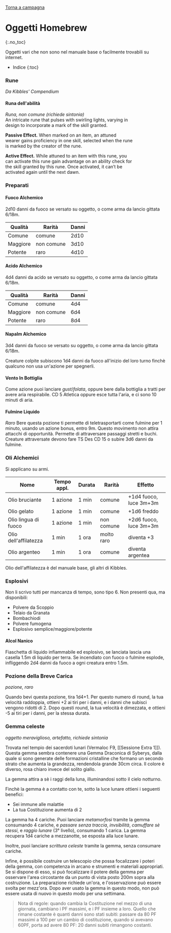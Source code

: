 [Torna a campagna](./campaign.md)

# Oggetti Homebrew
{:.no_toc}

Oggetti vari che non sono nel manuale base o facilmente trovabili su internet.

* Indice
{:toc}

### Rune
*Da Kibbles' Compendium*

#### Runa dell'abilità
*Runa, non comune (richiede sintonia)*  
An intricate rune that pulses with swirling lights, varying in  
design to incorporate a mark of the skill granted.  

**Passive Effect.** When marked on an item, an attuned  
wearer gains proficiency in one skill, selected when the rune  
is marked by the creator of the rune.  

**Active Effect.** While attuned to an item with this rune, you  
can activate this rune gain advantage on an ability check for  
the skill granted by this rune. Once activated, it can’t be  
activated again until the next dawn.

### Preparati

#### Fuoco Alchemico
2d10 danni da fuoco se versato su oggetto, o come arma da lancio gittata 6/18m.

| Qualità  | Rarità     | Danni |
| -------- | ---------- | ----- |
| Comune   | comune     | 2d10  |
| Maggiore | non comune | 3d10  |
| Potente  | raro       | 4d10  | 

#### Acido Alchemico
4d4 danni da acido se versato su oggetto, o come arma da lancio gittata 6/18m.

| Qualità  | Rarità     | Danni |
| -------- | ---------- | ----- |
| Comune   | comune     | 4d4   |
| Maggiore | non comune | 6d4   |
| Potente  | raro       | 8d4   | 

#### Napalm Alchemico
3d4 danni da fuoco se versato su oggetto, o come arma da lancio gittata 6/18m.

Creature colpite subiscono 1d4 danni da fuoco all'inizio del loro turno finchè qualcuno non usa un'azione per spegnerli.

#### Vento In Bottiglia
Come azione puoi lanciare *gust*/*folata*, oppure bere dalla bottiglia a tratti per avere aria respirabile. CD 5 Atletica oppure esce tutta l'aria, e ci sono 10 minuti di aria.

#### Fulmine Liquido
*Raro*
Bere questa pozione ti permette di teletrasportarti come fulmine per 1 minuto, usando un azione bonus, entro 9m. Questo movimento non attira attacchi di opportunità. Permette di attraversare passaggi stretti e buchi. Creature attraversate devono fare TS Des CD 15 o subire 3d6 danni da fulmine.

### Oli Alchemici
Si applicano su armi.

| Nome                  | Tempo appl. | Durata | Rarità     | Effetto                |
| --------------------- | ----------- | ------ | ---------- | ---------------------- |
| Olio bruciante        | 1 azione    | 1 min  | comune     | +1d4 fuoco, luce 3m+3m |
| Olio gelato           | 1 azione    | 1 min  | comune     | +1d6 freddo            |
| Olio lingua di fuoco  | 1 azione    | 1 min  | non comune | +2d6 fuoco, luce 3m+3m |
| Olio dell'affilatezza | 1 min       | 1 ora  | molto raro | diventa +3             |
| Olio argenteo         | 1 min       | 1 ora  | comune     | diventa argentea       |

Olio dell'affilatezza è del manuale base, gli altri di Kibbles.

### Esplosivi
Non li scrivo tutti per mancanza di tempo, sono tipo 6. Non presenti qua, ma disponibili:
- Polvere da Scoppio
- Telaio da Granata
- Bombachiodi
- Polvere fumogena
- Esplosivo semplice/maggiore/potente

#### Alcol Nanico
Fiaschetta di liquido infiammabile ed esplosivo, se lanciata lascia una casella 1.5m di liquido per terra. Se incendiato con fuoco o fulmine esplode, infliggendo 2d4 danni da fuoco a ogni creatura entro 1.5m.


### Pozione della Breve Carica
*pozione, raro*

Quando bevi questa pozione, tira 1d4+1. Per questo numero di round, la tua velocità raddoppia, ottieni +2 ai tiri per i danni, e i danni che subisci vengono ridotti di 2. Dopo questi round, la tua velocità è dimezzata, e ottieni -5 ai tiri per i danni, per la stessa durata.

### Gemma celeste
*oggetto meraviglioso, artefatto, richiede sintonia*

Trovata nel tempio dei sacerdoti lunari (Vermaloc F9, [[Sessione Extra 1]]). Questa gemma sembra contenere una Gemma Draconica di Syberys, dalla quale si sono generate delle formazioni cristalline che formano un secondo strato che aumenta la grandezza, rendendola grande 30cm circa. Il colore è diverso, rosa chiaro invece del solito giallo. 

La gemma attira a sè i raggi della luna, illuminandosi sotto il cielo notturno.

Finchè la gemma è a contatto con te, sotto la luce lunare ottieni i seguenti benefici:
* Sei immune alle malattie
* La tua Costituzione aumenta di 2

La gemma ha 4 cariche. Puoi lanciare *metamorfosi* tramite la gemma consumando 4 cariche, e *passare senza traccia*, *invsibilità*, *camuffare sè stessi*, e *raggio lunare* (3° livello), consumando 1 carica. La gemma recupera 1d4 cariche a mezzanotte, se esposta alla luce lunare. 

Inoltre, puoi lanciare *scrittura celeste* tramite la gemma, senza consumare cariche.

Infine, è possibile costruire un telescopio che possa focalizzare i poteri della gemma, con competenza in arcano e strumenti e materiali appropriati. Se si dispone di esso, si può focalizzare il potere della gemma per osservare l'area circostante da un punto di vista posto 200m sopra alla costruzione. La preparazione richiede un'ora, e l'osservazione può essere svolta per mezz'ora. Dopo aver usato la gemma in questo modo, non può essere usata di nuovo in questo modo per una settimana.

> Nota di regole: quando cambia la Costituzione nel mezzo di una giornata, cambiano i PF massimi, e i PF insieme a loro. Quello che rimane costante è quanti danni sono stati subiti: passare da 80 PF massimi a 100 per un cambio di costituzione, quando si avevano 60PF, porta ad avere 80 PF: 20 danni subiti rimangono costanti. 
